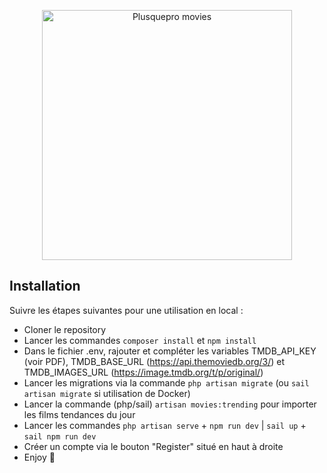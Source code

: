 <p align="center"><a href="https://github.com/user-attachments/assets/6d4d0214-f563-4164-a482-917dbdaf636a" target="_blank"><img src="https://github.com/user-attachments/assets/6d4d0214-f563-4164-a482-917dbdaf636a" width="400" alt="Plusquepro movies"></a></p>

## Installation

Suivre les étapes suivantes pour une utilisation en local :

- Cloner le repository
- Lancer les commandes `composer install` et `npm install`
- Dans le fichier .env, rajouter et compléter les variables TMDB_API_KEY (voir PDF), TMDB_BASE_URL (https://api.themoviedb.org/3/) et TMDB_IMAGES_URL (https://image.tmdb.org/t/p/original/)
- Lancer les migrations via la commande `php artisan migrate` (ou `sail artisan migrate` si utilisation de Docker)
- Lancer la commande (php/sail) `artisan movies:trending` pour importer les films tendances du jour
- Lancer les commandes `php artisan serve` + `npm run dev` | `sail up` + `sail npm run dev`
- Créer un compte via le bouton "Register" situé en haut à droite
- Enjoy 🍿